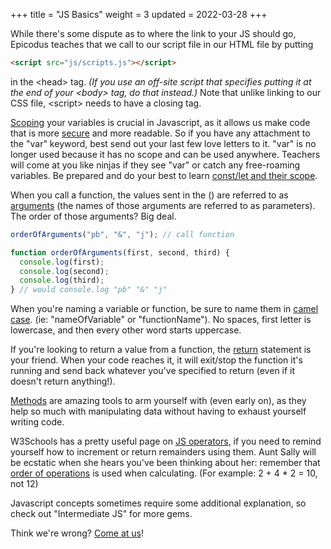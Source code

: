 +++
title = "JS Basics"
weight = 3
updated = 2022-03-28
+++

While there's some dispute as to where the link to your JS should go, Epicodus
teaches that we call to our script file in our HTML file by putting
```html
<script src="js/scripts.js"></script>
  ```
in the &lt;head&gt; tag. <i>(If you use an off-site script that specifies
putting it at the end of your &lt;body&gt; tag, do that instead.)</i> Note that
unlike linking to our CSS file, &lt;script&gt; needs to have a closing tag.

[Scoping](https://www.w3schools.com/js/js_scope.asp) your variables is crucial
in Javascript, as it allows us make code that is more
[secure](https://medium.com/@gemma.stiles/understanding-scope-in-javascript-40ab3763c2f8)
and more readable. So if you have any attachment to the "var" keyword, best send
out your last few love letters to it. "var" is no longer used because it has no
scope and can be used anywhere. Teachers will come at you like ninjas if they
see "var" or catch any free-roaming variables. Be prepared and do your best to
learn [const/let and their
scope](https://www.geeksforgeeks.org/difference-between-var-let-and-const-keywords-in-javascript/).

When you call a function, the values sent in the () are referred to as
[arguments](https://www.w3schools.com/js/js_function_parameters.asp) (the names
of those arguments are referred to as parameters). The order of those arguments?
Big deal.

```js
orderOfArguments("pb", "&", "j"); // call function

function orderOfArguments(first, second, third) {
  console.log(first);
  console.log(second);
  console.log(third);
} // would console.log "pb" "&" "j"
```

When you're naming a variable or function, be sure to name them in [camel
case](https://techterms.com/definition/camelcase). (ie: "nameOfVariable" or
"functionName"). No spaces, first letter is lowercase, and then every other word
starts uppercase. 

If you're looking to return a value from a function, the
[return](https://developer.mozilla.org/en-US/docs/Web/JavaScript/Reference/Statements/return)
statement is your friend. When your code reaches it, it will exit/stop the
function it's running and send back whatever you've specified to return (even if
it doesn't return anything!).

[Methods](@/javascript/methods.md) are amazing tools to arm yourself with (even
early on), as they help so much with manipulating data without having to exhaust
yourself writing code.

W3Schools has a pretty useful page on [JS
operators](https://www.w3schools.com/js/js_operators.asp), if you need to remind
yourself how to increment or return remainders using them. Aunt Sally will be
ecstatic when she hears you've been thinking about her: remember that [order of
operations](https://www.mathsisfun.com/operation-order-pemdas.html) is used when
calculating. (For example: 2 + 4 * 2 = 10, not 12)

Javascript concepts sometimes require some additional explanation, so check out "Intermediate JS" for more gems. 

Think we're wrong? [Come at us](@/contributing/issues.md)!